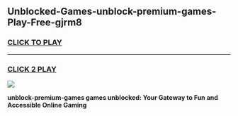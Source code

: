 
## Unblocked-Games-unblock-premium-games-Play-Free-gjrm8
<h3>
<a href="https://premium76.site?title=unblock-premium-games&ref=23A">CLICK TO PLAY</a></h3>
<hr>

<h3>
<a href="https://premium76.site?title=unblock-premium-games&ref=23A">CLICK 2 PLAY</a>
  
</h3>

<a href="https://premium76.site?title=unblock-premium-games&ref=23A"><img src="https://clearcache.store/games.png"></a>


**unblock-premium-games games unblocked: Your Gateway to Fun and Accessible Online Gaming**
